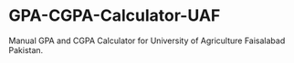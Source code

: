 # GPA-CGPA-Calculator-UAF
Manual GPA and CGPA Calculator for University of Agriculture Faisalabad Pakistan.
